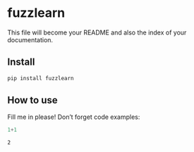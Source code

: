 fuzzlearn
================

<!-- WARNING: THIS FILE WAS AUTOGENERATED! DO NOT EDIT! -->

This file will become your README and also the index of your
documentation.

## Install

``` sh
pip install fuzzlearn
```

## How to use

Fill me in please! Don’t forget code examples:

``` python
1+1
```

    2
